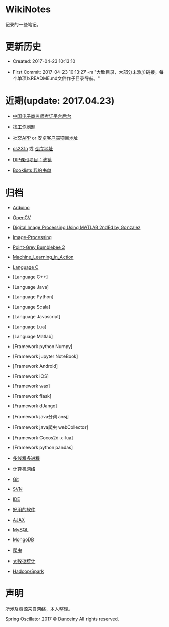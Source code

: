 # WikiNotes

记录的一些笔记。

# 更新历史
- Created: 2017-04-23 10:13:10

- First Commit: 2017-04-23 10:13:27 -m "大致目录，大部分未添加链接。每个单项以README.md文件作子目录导航。"

# 近期(update: 2017.04.23)
* [中国电子商务师考证平台后台](./Projects/)
* [找工作刷题](./Projects/Job/README.md)

* [社交APP](./Projects/匿名社交应用_秘密_安卓/README.md) or [安卓客户端项目地址](https://github.com/Danceiny/Secret_app)

* [cs231n](./Intelligence/CS231n/README.md)
或 [仓库地址](https://github.com/Danceiny/my_cs231n)

* [DIP课设项目：滤镜]()

* [Booklists 我的书单](./Others/Booklists/README.md)

# 归档

* [Arduino](./Embedded/Arduino/README.md)

* [OpenCV](./Intelligence/Computer-Vision/OpenCV/README.md)

* [Digital Image Processing Using MATLAB 2ndEd by Gonzalez](./Intelligence/Computer-Vision/Digital%20Image%20Processing%20Using%20MATLAB%202ndEd%20by%20Gonzalez//README.md)

* [Image-Processing](./Intelligence/Computer-Vision/Image-Processing/README.md)

* [Point-Grey Bumblebee 2](./Intelligence/Computer-Vision/Point-Grey/README.md)

* [Machine_Learning_in_Action](./Intelligence/Machine_Learning_in_Action/README.md)

* [Language C]()
* [Language C++]
* [Language Java]
* [Language Python]
* [Language Scala]
* [Language Javascript]
* [Language Lua]
* [Language Matlab]

* [Framework python Numpy]
* [Framework jupyter NoteBook]

* [Framework Android]
* [Framework iOS]
* [Framework wax]

* [Framework flask]
* [Framework dJango]

* [Framework java分词 ansj]
* [Framework java爬虫 webCollector]

* [Framework Cocos2d-x-lua]


* [Framework python pandas]

* [多线程多进程]()
* [计算机网络]()
* [Git]()
* [SVN]()
* [IDE]()
* [好用的软件]()

* [AJAX]()
* [MySQL]()
* [MongoDB]()

* [爬虫]()

* [大数据统计]()

* [Hadoop/Spark]()


# 声明

所涉及资源来自网络，本人整理。

Spring Oscillator 2017 &copy; Danceiny
All rights reserved.
